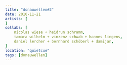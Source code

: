 ```yaml
---
title: "donauwellen#2"
date: 2010-11-21
artists: [
]
collabs: [
    nicolas wiese + heidrun schramm,
    tamara wilhelm + vinzenz schwab + hannes lingens,
    daniel lercher + bernhard schöberl + damijan,
]
location: "quietcue"
tags: [donauwellen]
---
```

